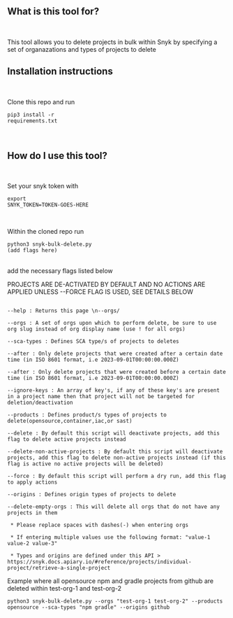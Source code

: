 <h2>What is this tool for? </h2> <br>

This tool allows you to delete projects in bulk within Snyk by specifying a set of organazations and types of projects to delete<br>

<h2>Installation instructions</h2><br>

Clone this repo and run <pre><code>pip3 install -r requirements.txt</pre></code><br>

<h2>How do I use this tool? </h2><br>

Set your snyk token with <pre><code>export SNYK_TOKEN=TOKEN-GOES-HERE</code></pre><br>

Within the cloned repo run <pre><code>python3 snyk-bulk-delete.py (add flags here)</code></pre><br> add the necessary flags listed below <br>

PROJECTS ARE DE-ACTIVATED BY DEFAULT AND NO ACTIONS ARE APPLIED UNLESS --FORCE FLAG IS USED, SEE DETAILS BELOW<br>
<pre><code>
--help : Returns this page \n--orgs/<br>
--orgs : A set of orgs upon which to perform delete, be sure to use org slug instead of org display name (use ! for all orgs)<br>
--sca-types : Defines SCA type/s of projects to deletes <br>
--after : Only delete projects that were created after a certain date time (in ISO 8601 format, i.e 2023-09-01T00:00:00.000Z) <br>
--after : Only delete projects that were created before a certain date time (in ISO 8601 format, i.e 2023-09-01T00:00:00.000Z)<br>
--ignore-keys : An array of key's, if any of these key's are present in a project name then that project will not be targeted for deletion/deactivation<br>
--products : Defines product/s types of projects to delete(opensource,container,iac,or sast)<br>
--delete : By default this script will deactivate projects, add this flag to delete active projects instead<br>
--delete-non-active-projects : By default this script will deactivate projects, add this flag to delete non-active projects instead (if this flag is active no active projects will be deleted)<br>
--force : By default this script will perform a dry run, add this flag to apply actions<br>
--origins : Defines origin types of projects to delete<br>
--delete-empty-orgs : This will delete all orgs that do not have any projects in them<br>
 * Please replace spaces with dashes(-) when entering orgs <br>
 * If entering multiple values use the following format: "value-1 value-2 value-3"<br>
 * Types and origins are defined under this API > https://snyk.docs.apiary.io/#reference/projects/individual-project/retrieve-a-single-project
</code></pre>

Example where all opensource npm and gradle projects from github are deleted within test-org-1 and test-org-2
<br>
<pre><code>python3 snyk-bulk-delete.py --orgs "test-org-1 test-org-2" --products opensource --sca-types "npm gradle" --origins github
</code></pre>



